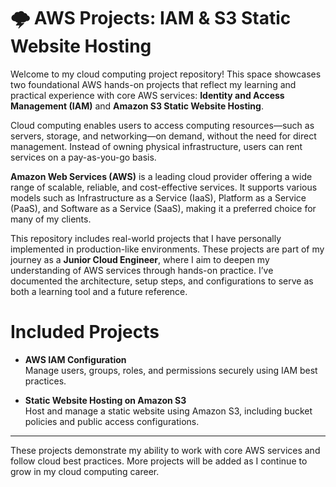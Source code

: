 # 🌩️ AWS Projects: IAM & S3 Static Website Hosting

Welcome to my cloud computing project repository! This space showcases two foundational AWS hands-on projects that reflect my learning and practical experience with core AWS services: **Identity and Access Management (IAM)** and **Amazon S3 Static Website Hosting**.

Cloud computing enables users to access computing resources—such as servers, storage, and networking—on demand, without the need for direct management. Instead of owning physical infrastructure, users can rent services on a pay-as-you-go basis. 

**Amazon Web Services (AWS)** is a leading cloud provider offering a wide range of scalable, reliable, and cost-effective services. It supports various models such as Infrastructure as a Service (IaaS), Platform as a Service (PaaS), and Software as a Service (SaaS), making it a preferred choice for many of my clients.

This repository includes real-world projects that I have personally implemented in production-like environments. These projects are part of my journey as a **Junior Cloud Engineer**, where I aim to deepen my understanding of AWS services through hands-on practice. I’ve documented the architecture, setup steps, and configurations to serve as both a learning tool and a future reference.

# Included Projects
- **AWS IAM Configuration**  
  Manage users, groups, roles, and permissions securely using IAM best practices.

- **Static Website Hosting on Amazon S3**  
  Host and manage a static website using Amazon S3, including bucket policies and public access configurations.

---

These projects demonstrate my ability to work with core AWS services and follow cloud best practices. More projects will be added as I continue to grow in my cloud computing career.


